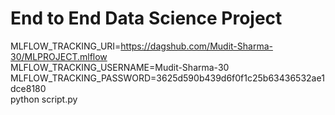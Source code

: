 # End to End Data Science Project

MLFLOW_TRACKING_URI=https://dagshub.com/Mudit-Sharma-30/MLPROJECT.mlflow \
MLFLOW_TRACKING_USERNAME=Mudit-Sharma-30 \
MLFLOW_TRACKING_PASSWORD=3625d590b439d6f0f1c25b63436532ae1dce8180 \
python script.py
